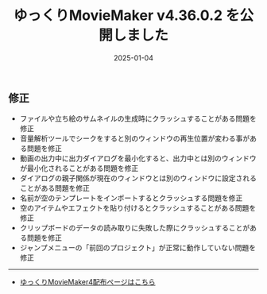 ﻿---
title: ゆっくりMovieMaker v4.36.0.2 を公開しました
date: 2025-01-04
tags: [YMM4,お知らせ]
---
## 修正
- ファイルや立ち絵のサムネイルの生成時にクラッシュすることがある問題を修正
- 音量解析ツールでシークをすると別のウィンドウの再生位置が変わる事がある問題を修正
- 動画の出力中に出力ダイアログを最小化すると、出力中とは別のウィンドウが最小化されることがある問題を修正
- ダイアログの親子関係が現在のウィンドウとは別のウィンドウに設定されることがある問題を修正
- 名前が空のテンプレートをインポートするとクラッシュする問題を修正
- 空のアイテムやエフェクトを貼り付けるとクラッシュすることがある問題を修正
- クリップボードのデータの読み取りに失敗した際にクラッシュすることがある問題を修正
- ジャンプメニューの「前回のプロジェクト」が正常に動作していない問題を修正

---

- [ゆっくりMovieMaker4配布ページはこちら](../index.md)